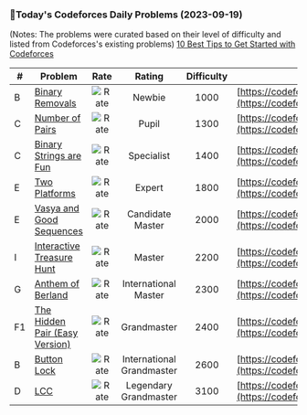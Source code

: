 ### 🌟Today's Codeforces Daily Problems (2023-09-19)
(Notes: The problems were curated based on their level of difficulty and listed from Codeforces's existing problems)
[10 Best Tips to Get Started with Codeforces](https://github.com/ika9810/Codeforces-Daily-Problems/blob/main/10%20Best%20Tips%20to%20Get%20Started%20with%20Codeforces.md)

| # | Problem | Rate| Rating | Difficulty | Contest |
|---| ----- | :--------: | :----------: | :----------: | ---------- |
|B|[Binary Removals](https://codeforces.com/contest/1499/problem/B)|![Rate](https://img.shields.io/badge/Newbie-1000-lightgrey)|Newbie|1000|[https://codeforces.com/contest/1499](https://codeforces.com/contest/1499)|
|C|[Number of Pairs](https://codeforces.com/contest/1538/problem/C)|![Rate](https://img.shields.io/badge/Pupil-1300-brightgreen)|Pupil|1300|[https://codeforces.com/contest/1538](https://codeforces.com/contest/1538)|
|C|[Binary Strings are Fun](https://codeforces.com/contest/1762/problem/C)|![Rate](https://img.shields.io/badge/Specialist-1400-9cf)|Specialist|1400|[https://codeforces.com/contest/1762](https://codeforces.com/contest/1762)|
|E|[Two Platforms](https://codeforces.com/contest/1409/problem/E)|![Rate](https://img.shields.io/badge/Expert-1800-blue)|Expert|1800|[https://codeforces.com/contest/1409](https://codeforces.com/contest/1409)|
|E|[Vasya and Good Sequences](https://codeforces.com/contest/1030/problem/E)|![Rate](https://img.shields.io/badge/Candidate%20Master-2000-blueviolet)|Candidate Master|2000|[https://codeforces.com/contest/1030](https://codeforces.com/contest/1030)|
|I|[Interactive Treasure Hunt](https://codeforces.com/contest/1666/problem/I)|![Rate](https://img.shields.io/badge/Master-2200-orange)|Master|2200|[https://codeforces.com/contest/1666](https://codeforces.com/contest/1666)|
|G|[Anthem of Berland](https://codeforces.com/contest/808/problem/G)|![Rate](https://img.shields.io/badge/International%20Master-2300-orange)|International Master|2300|[https://codeforces.com/contest/808](https://codeforces.com/contest/808)|
|F1|[The Hidden Pair (Easy Version)](https://codeforces.com/contest/1370/problem/F1)|![Rate](https://img.shields.io/badge/Grandmaster-2400-red)|Grandmaster|2400|[https://codeforces.com/contest/1370](https://codeforces.com/contest/1370)|
|B|[Button Lock](https://codeforces.com/contest/1510/problem/B)|![Rate](https://img.shields.io/badge/International%20Grandmaster-2600-red)|International Grandmaster|2600|[https://codeforces.com/contest/1510](https://codeforces.com/contest/1510)|
|D|[LCC](https://codeforces.com/contest/1286/problem/D)|![Rate](https://img.shields.io/badge/Legendary%20Grandmaster-3100-red)|Legendary Grandmaster|3100|[https://codeforces.com/contest/1286](https://codeforces.com/contest/1286)|
